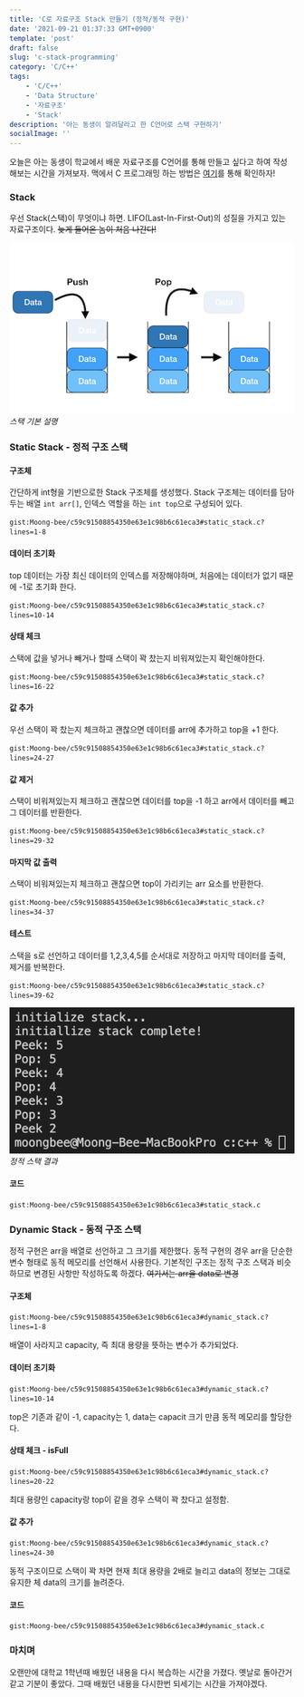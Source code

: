 ```yaml
---
title: 'C로 자료구조 Stack 만들기 (정적/동적 구현)'
date: '2021-09-21 01:37:33 GMT+0900'
template: 'post'
draft: false
slug: 'c-stack-programming'
category: 'C/C++'
tags:
    - 'C/C++'
    - 'Data Structure'
    - '자료구조'
    - 'Stack'
description: '아는 동생이 알려달라고 한 C언어로 스택 구현하기'
socialImage: ''
---
```


오늘은 아는 동생이 학교에서 배운 자료구조를 C언어를 통해 만들고 싶다고 하여 작성해보는 시간을 가져보자. 맥에서 C 프로그래밍 하는 방법은 [여기](/posts/c-cpp-use-vscode-in-mac)를 통해 확인하자!

### Stack

우선 Stack(스택)이 무엇이냐 하면. LIFO(Last-In-First-Out)의 성질을 가지고 있는 자료구조이다. ~~늦게 들어온 놈이 처음 나간다!~~

<div class='picture'>

![stack_img.png](/media/stack_img.png) _스택 기본 설명_

</div>

### Static Stack - 정적 구조 스택

#### 구조체

간단하게 int형을 기반으로한 Stack 구조체를 생성했다. Stack 구조체는 데이터를 담아두는 배열 `int arr[]`, 인덱스 역할을 하는 `int top`으로 구성되어 있다.

`gist:Moong-bee/c59c91508854350e63e1c98b6c61eca3#static_stack.c?lines=1-8`

#### 데이터 초기화

top 데이터는 가장 최신 데이터의 인덱스를 저장해야하며, 처음에는 데이터가 없기 때문에 -1로 초기화 한다.

`gist:Moong-bee/c59c91508854350e63e1c98b6c61eca3#static_stack.c?lines=10-14`

#### 상태 체크

스택에 값을 넣거나 빼거나 할때 스택이 꽉 찼는지 비워져있는지 확인해야한다.

`gist:Moong-bee/c59c91508854350e63e1c98b6c61eca3#static_stack.c?lines=16-22`

#### 값 추가

우선 스택이 꽉 찼는지 체크하고 괜찮으면 데이터를 arr에 추가하고 top을 +1 한다.

`gist:Moong-bee/c59c91508854350e63e1c98b6c61eca3#static_stack.c?lines=24-27`

#### 값 제거

스택이 비워져있는지 체크하고 괜찮으면 데이터를 top을 -1 하고 arr에서 데이터를 빼고 그 데이터를 반환한다.

`gist:Moong-bee/c59c91508854350e63e1c98b6c61eca3#static_stack.c?lines=29-32`

#### 마지막 값 출력

스택이 비워져있는지 체크하고 괜찮으면 top이 가리키는 arr 요소를 반환한다.

`gist:Moong-bee/c59c91508854350e63e1c98b6c61eca3#static_stack.c?lines=34-37`

#### 테스트

스택을 s로 선언하고 데이터를 1,2,3,4,5를 순서대로 저장하고 마지막 데이터를 출력, 제거를 반복한다.

`gist:Moong-bee/c59c91508854350e63e1c98b6c61eca3#static_stack.c?lines=39-62`

<div class='picture'>

![static_stack_result.png](/media/static_stack_result.png) _정적 스택 결과_

</div>

#### 코드

`gist:Moong-bee/c59c91508854350e63e1c98b6c61eca3#static_stack.c`

### Dynamic Stack - 동적 구조 스택

정적 구현은 arr을 배열로 선언하고 그 크기를 제한했다. 동적 구현의 경우 arr을 단순한 변수 형태로 동적 메모리를 선언해서 사용한다. 기본적인 구조는 정적 구조 스택과 비슷하므로 변경된 사항만 작성하도록 하겠다. ~~여기서는 arr을 data로 변경~~

#### 구조체

`gist:Moong-bee/c59c91508854350e63e1c98b6c61eca3#dynamic_stack.c?lines=1-8`

배열이 사라지고 capacity, 즉 최대 용량을 뜻하는 변수가 추가되었다.

#### 데이터 초기화

`gist:Moong-bee/c59c91508854350e63e1c98b6c61eca3#dynamic_stack.c?lines=10-14`

top은 기존과 같이 -1, capacity는 1, data는 capacit 크기 만큼 동적 메모리를 할당한다.

#### 상태 체크 - isFull

`gist:Moong-bee/c59c91508854350e63e1c98b6c61eca3#dynamic_stack.c?lines=20-22`

최대 용량인 capacity랑 top이 같을 경우 스택이 꽉 찼다고 설정함.

#### 값 추가

`gist:Moong-bee/c59c91508854350e63e1c98b6c61eca3#dynamic_stack.c?lines=24-30`

동적 구조이므로 스택이 꽉 차면 현재 최대 용량을 2배로 늘리고 data의 정보는 그대로 유지한 체 data의 크기를 늘려준다.

#### 코드

`gist:Moong-bee/c59c91508854350e63e1c98b6c61eca3#dynamic_stack.c`

### 마치며

오랜만에 대학교 1학년때 배웠던 내용을 다시 복습하는 시간을 가졌다. 옛날로 돌아간거 같고 기분이 좋았다. 그때 배웠던 내용을 다시한번 되세기는 시간을 가져야겠다.
